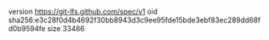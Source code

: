 version https://git-lfs.github.com/spec/v1
oid sha256:e3c28f0d4b4692f30bb8943d3c9ee95fde15bde3ebf83ec289dd68fd0b9594fe
size 33486
